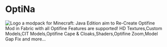 # OptiNa
![Logo](https://github.com/NotAGanesh/OptiNa/blob/main/Assets/Logo.png)
a modpack for Minecraft: Java Edition aim to Re-Create Optifine Mod in Fabric with all Optifine
Features are supported! HD Textures,Custom Models,CIT Models,Optifine Cape & Cloaks,Shaders,Optifine Zoom,Model Gap Fix and more...

